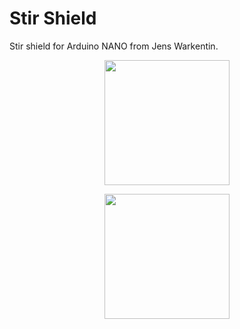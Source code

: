 # Stir Shield

Stir shield for Arduino NANO from Jens Warkentin.

<p align="center">
<img src="https://github.com/micworg/stir/blob/master/nanoshield/images/top.jpg" width=200>
</p>

<p align="center">
<img src="https://github.com/micworg/stir/blob/master/nanoshield/images/bottom.jpg" width=200>
</p>


